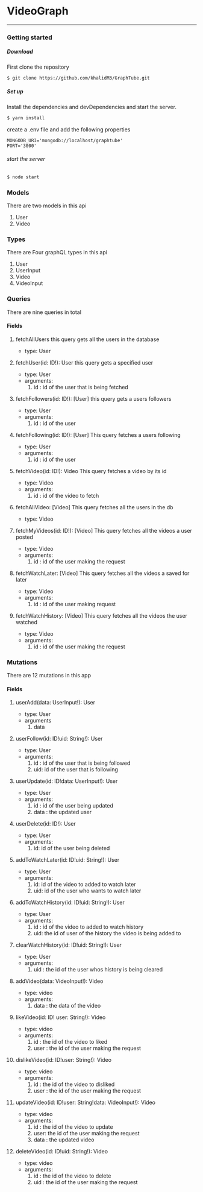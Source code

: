 # VideoGraph
___
### Getting started

##### Download

First clone the repository 
```sh
$ git clone https://github.com/khalidM3/GraphTube.git
```

##### Set up

Install the dependencies and devDependencies and start the server.

```sh
$ yarn install
```
create a .env file and add the following properties
```
MONGODB_URI='mongodb://localhost/graphtube'
PORT='3000'

```

###### start the server

```sh
$ node start
```

### Models
There are two models in this api
1. User
2. Video

### Types
 There are Four graphQL types in this api 

1. User
2. UserInput
3. Video
4. VideoInput

### Queries
There are nine queries in total

#### Fields
1. fetchAllUsers
  this query gets all the users in the database
    * type: User

2. fetchUser(id: ID!): User
  this query gets a specified user
    * type: User
    * arguments:
        1. id : id of the user that is being fetched


3. fetchFollowers(id: ID!): [User]
  this query gets a users followers
    * type: User
    * arguments:
        1. id : id of the user 

3. fetchFollowing(id: ID!): [User]
    This query fetches a users following
    * type: User
    * arguments:
        1. id : id of the user

4. fetchVideo(id: ID!): Video
    This query fetches a video by its id
    * type: Video
    * arguments:
        1. id : id of the video to fetch

5. fetchAllVideo: [Video]
    This query fetches all the users in the db
    * type: Video

6. fetchMyVideos(id: ID!): [Video]
    This query fetches all the videos a user posted
    * type: Video
    * arguments:
        1. id : id of the user making the request

7. fetchWatchLater: [Video]
    This query fetches all the videos a saved for later
    * type: Video
    * arguments:
        1. id : id of the user making request

8. fetchWatchHistory: [Video]
    This query fetches all the videos the user watched
    * type: Video
    * arguments:
        1. id : id of the user making the request

### Mutations
  There are 12 mutations in this app

#### Fields

 1. userAdd(data: UserInput!): User
    * type: User
    * arguments
        1. data

2. userFollow(id: ID!uid: String!): User
    * type: User
    * arguments:
        1. id : id of the user that is being followed
        2. uid: id of the user that is following
  
3. userUpdate(id: ID!data: UserInput!): User
    * type: User
    * arguments: 
        1. id : id of the user being updated
        2. data : the updated user

4. userDelete(id: ID!): User
    * type: User
    * arguments:
        1. id: id of the user being deleted

5. addToWatchLater(id: ID!uid: String!): User
    * type: User
    * arguments: 
        1. id: id of the video to added to watch later
        2. uid: id of the user who  wants to watch later

6. addToWatchHistory(id: ID!uid: String!): User
    * type: User
    * arguments:
        1. id : id of the video to added to watch history
        2. uid: the id of user of the history the video is being added to 

7. clearWatchHistory(id: ID!uid: String!): User
    * type: User
    * arguments:
        1. uid : the id of the user whos history is being cleared

8. addVideo(data: VideoInput!): Video
    * type: video
    * arguments:
        1. data : the data of the video

9. likeVideo(id: ID! user: String!): Video
    * type: video
    * arguments:
        1. id : the id of the video to liked
        2. user : the id of the user making the request

10. dislikeVideo(id: ID!user: String!): Video
    * type: video
    * arguments:
        1. id : the id of the video to disliked
        2. user : the id of the user making the request

11. updateVideo(id: ID!user: String!data: VideoInput!): Video
    * type: video
    * arguments: 
        1. id : the id of the video to update
        2. user: the id of the user making the request
        3. data : the updated video

12. deleteVideo(id: ID!uid: String!): Video
    * type: video
    * arguments:
        1. id : the id of the video to delete
        2. uid : the id of the user making the request



